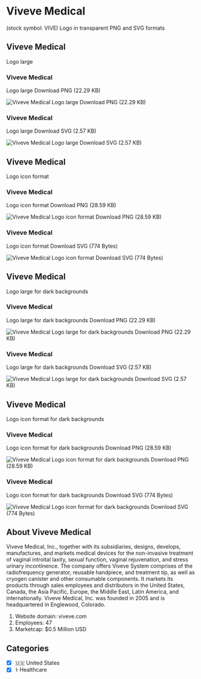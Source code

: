 # Viveve Medical
 (stock symbol: VIVE) Logo in transparent PNG and SVG formats

## Viveve Medical
 Logo large

### Viveve Medical
 Logo large Download PNG (22.29 KB)

![Viveve Medical
 Logo large Download PNG (22.29 KB)](/img/orig/VIVE_BIG-cc8d146f.png)

### Viveve Medical
 Logo large Download SVG (2.57 KB)

![Viveve Medical
 Logo large Download SVG (2.57 KB)](/img/orig/VIVE_BIG-5cd974f3.svg)

## Viveve Medical
 Logo icon format

### Viveve Medical
 Logo icon format Download PNG (28.59 KB)

![Viveve Medical
 Logo icon format Download PNG (28.59 KB)](/img/orig/VIVE-28014822.png)

### Viveve Medical
 Logo icon format Download SVG (774 Bytes)

![Viveve Medical
 Logo icon format Download SVG (774 Bytes)](/img/orig/VIVE-76587f3d.svg)

## Viveve Medical
 Logo large for dark backgrounds

### Viveve Medical
 Logo large for dark backgrounds Download PNG (22.29 KB)

![Viveve Medical
 Logo large for dark backgrounds Download PNG (22.29 KB)](/img/orig/VIVE_BIG.D-07b7e819.png)

### Viveve Medical
 Logo large for dark backgrounds Download SVG (2.57 KB)

![Viveve Medical
 Logo large for dark backgrounds Download SVG (2.57 KB)](/img/orig/VIVE_BIG.D-1d9519c8.svg)

## Viveve Medical
 Logo icon format for dark backgrounds

### Viveve Medical
 Logo icon format for dark backgrounds Download PNG (28.59 KB)

![Viveve Medical
 Logo icon format for dark backgrounds Download PNG (28.59 KB)](/img/orig/VIVE.D-e6e3bd24.png)

### Viveve Medical
 Logo icon format for dark backgrounds Download SVG (774 Bytes)

![Viveve Medical
 Logo icon format for dark backgrounds Download SVG (774 Bytes)](/img/orig/VIVE.D-b68f0b70.svg)

## About Viveve Medical


Viveve Medical, Inc., together with its subsidiaries, designs, develops, manufactures, and markets medical devices for the non-invasive treatment of vaginal introital laxity, sexual function, vaginal rejuvenation, and stress urinary incontinence. The company offers Viveve System comprises of the radiofrequency generator, reusable handpiece, and treatment tip, as well as cryogen canister and other consumable components. It markets its products through sales employees and distributors in the United States, Canada, the Asia Pacific, Europe, the Middle East, Latin America, and internationally. Viveve Medical, Inc. was founded in 2005 and is headquartered in Englewood, Colorado.

1. Website domain: viveve.com
2. Employees: 47
3. Marketcap: $0.5 Million USD


## Categories
- [x] 🇺🇸 United States
- [x] ⚕️ Healthcare
